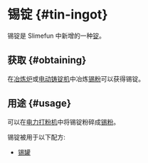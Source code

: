 # 锡锭 {#tin-ingot}

锡锭是 Slimefun 中新增的一种[锭](/Ingots)。  

## 获取 {#obtaining}

在[冶炼炉](/Smeltery)或[电动铸锭机](/Electric-Ingot-Factory)中冶炼[锡粉](/Tin-Dust)可以获得锡锭。

## 用途 {#usage}

可以在[电力打粉机](/Electric-Ingot-Pulverizer)中将锡锭粉碎成[锡粉](/Tin-Dust)。

锡锭被用于以下配方:

* [锡罐](/Tin-Can)
